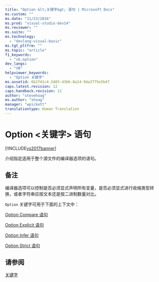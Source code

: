 ```yaml
---
title: "Option &lt;关键字&gt; 语句 | Microsoft Docs"
ms.custom: ""
ms.date: "11/23/2016"
ms.prod: "visual-studio-dev14"
ms.reviewer: ""
ms.suite: ""
ms.technology: 
  - "devlang-visual-basic"
ms.tgt_pltfrm: ""
ms.topic: "article"
f1_keywords: 
  - "vb.option"
dev_langs: 
  - "VB"
helpviewer_keywords: 
  - "Option 关键字"
ms.assetid: 6b2f41c4-2403-43b6-8a14-94a3775e5b47
caps.latest.revision: 12
caps.handback.revision: 12
author: "stevehoag"
ms.author: "shoag"
manager: "wpickett"
translationtype: Human Translation
---
```

# Option &lt;关键字&gt; 语句
[!INCLUDE[vs2017banner](../../../csharp/includes/vs2017banner.md)]

介绍指定适用于整个源文件的编译器选项的语句。  
  
## 备注  
 编译器选项可以控制是否必须显式声明所有变量，是否必须显式进行收缩类型转换，或者字符串应按文本还是按二进制数量对比。  
  
 `Option` 关键字可用于下面的上下文中：  
  
 [Option Compare 语句](../../../visual-basic/language-reference/statements/option-compare-statement.md)  
  
 [Option Explicit 语句](../../../visual-basic/language-reference/statements/option-explicit-statement.md)  
  
 [Option Infer 语句](../../../visual-basic/language-reference/statements/option-infer-statement.md)  
  
 [Option Strict 语句](../../../visual-basic/language-reference/statements/option-strict-statement.md)  
  
## 请参阅  
 [关键字](../../../visual-basic/language-reference/keywords/index.md)